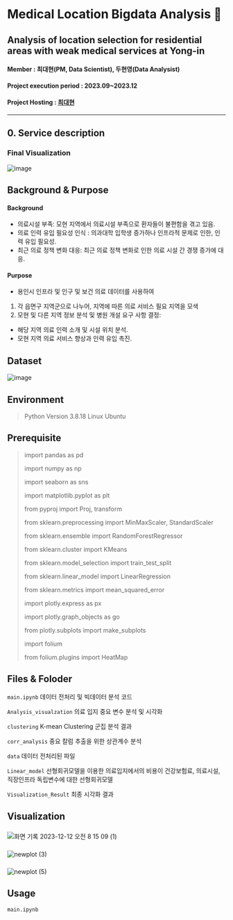 # Medical Location Bigdata Analysis 🏥
## Analysis of location selection for residential areas with weak medical services at Yong-in 
#### Member : 최대현(PM, Data Scientist), 두현영(Data Analysist)
#### Project execution period : 2023.09~2023.12
#### Project Hosting : [최대현](https://www.notion.so/Bigdata-Analysis-2f8eae0f741b4e8aac4d48a2a530024a?pvs=4)
-----------------------

## 0. Service description
### Final Visualization 
![image](https://github.com/dablro12/Potential-Hospital-Location-Variable-in-Yongin-si/assets/54443308/6c395273-d4de-48e5-ac39-3588f4824a14)


## Background & Purpose
#### Background
- 의료시설 부족: 모현 지역에서 의료시설 부족으로 환자들이 불편함을 겪고 있음.
- 의료 인력 유입 필요성 인식 : 의과대학 입학생 증가하나 인프라적 문제로 인한, 인력 유입 필요성.
- 최근 의료 정책 변화 대응: 최근 의료 정책 변화로 인한 의료 시설 간 경쟁 증가에 대응.
#### Purpose
- 용인시 인프라 및 인구 및 보건 의료 데이터를 사용하여
1. 각 읍면구 지역군으로 나누어, 지역에 따른 의료 서비스 필요 지역을 모색
2. 모현 및 다른 지역 정보 분석 및 병원 개설 요구 사항 결정:
- 해당 지역 의료 인력 소개 및 시설 위치 분석.
- 모현 지역 의료 서비스 향상과 인력 유입 촉진.

## Dataset 
![image](https://github.com/dablro12/Potential-Hospital-Location-Variable-in-Yongin-si/assets/54443308/635f6aa7-701e-45d5-8964-4742c8224390)


## Environment
> Python Version 3.8.18
> Linux Ubuntu


## Prerequisite

> import pandas as pd
>
> import numpy as np
>
> import seaborn as sns
>
> import matplotlib.pyplot as plt
>
> from pyproj import Proj, transform
>
> from sklearn.preprocessing import MinMaxScaler, StandardScaler
>
> from sklearn.ensemble import RandomForestRegressor
>
> from sklearn.cluster import KMeans
>
> from sklearn.model_selection import train_test_split
>
> from sklearn.linear_model import LinearRegression
>
> from sklearn.metrics import mean_squared_error
>
> import plotly.express as px
>
> import plotly.graph_objects as go
>
> from plotly.subplots import make_subplots
>
> import folium
>
> from folium.plugins import HeatMap
>

## Files & Foloder
`main.ipynb` 데이터 전처리 및 빅데이터 분석 코드

`Analysis_visualzation` 의료 입지 중요 변수 분석 및 시각화

`clustering` K-mean Clustering 군집 분석 결과 

`corr_analysis` 중요 칼럼 추출을 위한 상관계수 분석

`data` 데이터 전처리된 파일 

`Linear_model` 선형회귀모델을 이용한 의료입지에서의 비용이 건강보험료, 의료시설, 직장인프라 독립변수에 대한 선형회귀모델

`Visualization_Result` 최종 시각화 결과

## Visualization
###
![화면 기록 2023-12-12 오전 8 15 09 (1)](https://github.com/dablro12/Potential-Hospital-Location-Variable-in-Yongin-si/assets/54443308/0c8604cc-b450-460d-95e6-f4c9512a4637)

###
![newplot (3)](https://github.com/dablro12/Potential-Hospital-Location-Variable-in-Yongin-si/assets/54443308/71ceb9d4-0f4c-464e-a140-ec566740363f)

###
![newplot (5)](https://github.com/dablro12/Potential-Hospital-Location-Variable-in-Yongin-si/assets/54443308/f9ccc86f-5f90-4512-b8ac-d83ef7c19372)

## Usage 
`main.ipynb`
